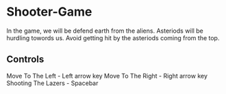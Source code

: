 # Shooter-Game
In the game, we will be defend earth from the aliens. Asteriods will be hurdling towords us. Avoid getting hit by the asteriods coming from the top.


## Controls
Move To The Left - Left arrow key
Move To The Right - Right arrow key
Shooting The Lazers - Spacebar
